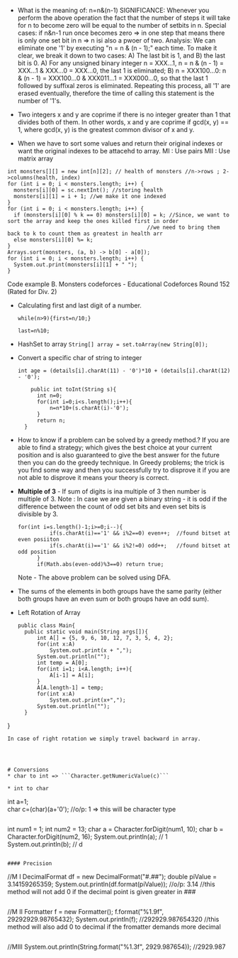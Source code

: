 * What is the meaning of: n=n&(n-1)
SIGNIFICANCE:
Whenever you perform the above operation the fact that the number of steps it will take for n to become zero will be equal to the number of setbits in n.
Special cases: if n&n-1 run once becomes zero => in one step that means there is only one set bit in n => n isi also a pwoer of two.
Analysis:
We can eliminate one '1' by executing "n = n & (n - 1);" each time. To make it clear, we break it down to two cases: A) The last bit is 1, and B) the last bit is 0.
A) For any unsigned binary integer n = XXX...1, n = n & (n - 1) = XXX...1 & XXX...0 = XXX...0, the last 1 is eliminated;
B) n = XXX100...0: n & (n - 1) = XXX100...0 & XXX011...1 = XXX000...0, so that the last 1 followed by suffixal zeros is eliminated.
Repeating this process, all '1' are erased eventually, therefore the time of calling this statement is the number of '1's.

* Two integers x and y are coprime if there is no integer greater than 1 that divides both of them. In other words, x and y are coprime if gcd(x, y) == 1, where gcd(x, y) is the greatest common divisor of x and y.

* When we have to sort some values and return their original indexes or want the original indexes to be attacehd to array.
MI : Use pairs
MII : Use matrix array
```
int monsters[][] = new int[n][2]; // health of monsters //n->rows ; 2->columns(health, index)
for (int i = 0; i < monsters.length; i++) {
  monsters[i][0] = sc.nextInt(); //storing health
  monsters[i][1] = i + 1; //we make it one indexed
}
for (int i = 0; i < monsters.length; i++) {
  if (monsters[i][0] % k == 0) monsters[i][0] = k; //Since, we want to sort the array and keep the ones killed first in order
                                            //we need to bring them back to k to count them as greatest in health arr
  else monsters[i][0] %= k;
}
Arrays.sort(monsters, (a, b) -> b[0] - a[0]);
for (int i = 0; i < monsters.length; i++) {
  System.out.print(monsters[i][1] + " ");
}
```
Code example B. Monsters codeforces - Educational Codeforces Round 152 (Rated for Div. 2)
  

* Calculating first and last digit of a number.
  
  ```while(n>9){first=n/10;}```

  ```last=n%10;```


* HashSet to array
```String[] array = set.toArray(new String[0]);```

* Convert a specific char of string to integer
  
    ```int age = (details[i].charAt(11) - '0')*10 + (details[i].charAt(12) - '0');```
  ```
      public int toInt(String s){
        int n=0;
        for(int i=0;i<s.length();i++){
            n=n*10+(s.charAt(i)-'0');
        }
        return n;
    }
  ````


* How to know if a problem can be solved by a greedy method.?
If you are able to find a strategy; which gives the best choice at your current position and is also guaranteed to give the best answer for the future then you can do the greedy technique.
In Greedy problems; the trick is you find some way and then you successfully try to disprove it if you are not able to disprove it means your theory is correct.



* **Multiple of 3** - If sum of digits is ina multiple of 3 then number is multiple of 3.
  Note : In case we are given a binary string - it is odd if the difference between the count of odd set bits and even set bits is divisible by 3.
  ```
  for(int i=s.length()-1;i>=0;i--){
            if(s.charAt(i)=='1' && i%2==0) even++;  //found bitset at even posiiton
            if(s.charAt(i)=='1' && i%2!=0) odd++;   //found bitset at odd position
        }
        if(Math.abs(even-odd)%3==0) return true;
  ```
  Note - The above problem can be solved using DFA.

* The sums of the elements in both groups have the same parity (either both groups have an even sum or both groups have an odd sum).

  
* Left Rotation of Array
  ```
  public class Main{
    public static void main(String args[]){
        int A[] = {5, 9, 6, 10, 12, 7, 3, 5, 4, 2};
        for(int x:A)
            System.out.print(x + ",");
        System.out.println("");
        int temp = A[0];
        for(int i=1; i<A.length; i++){
            A[i-1] = A[i];
        }
        A[A.length-1] = temp;
        for(int x:A)
            System.out.print(x+",");
        System.out.println("");
    }
}
```
In case of right rotation we simply travel backward in array.




# Conversions
* char to int => ```Character.getNumericValue(c)```
    
* int to char
```
int a=1;    
char c=(char)(a+'0');  //o/p: 1 => this will be character type
```
```
int num1 = 1;
int num2 = 13;
char a = Character.forDigit(num1, 10);
char b = Character.forDigit(num2, 16);
System.out.println(a);    // 1
System.out.println(b);    // d
```

#### Precision
  ```
  //M I
  DecimalFormat df = new DecimalFormat("#.##");
  double piValue = 3.14159265359;
  System.out.println(df.format(piValue));  //o/p: 3.14    //this method will not add 0 if the decimal point is given greater in ###
  ```
  ```
  //M II
  Formatter f = new Formatter();
  f.format("%1.9f", 29292929.98765432);
  System.out.println(f);  //292929.987654320    //this method will also add 0 to decimal if the fromatter demands more decimal
  ```
  ```
  //MIII
  System.out.println(String.format("%1.3f", 2929.987654));  //2929.987
  ```
 
